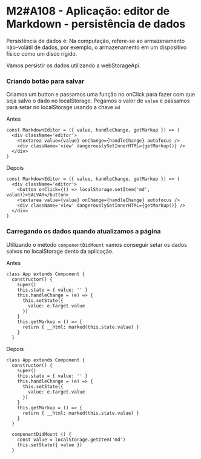 # M2#A108 - Aplicação: editor de Markdown - persistência de dados

Persistência de dados é: Na computação, refere-se ao armazenamento não-volátil de dados, por exemplo, o armazenamento em um dispositivo físico como um disco rígido.

Vamos persistir os dados utilizando a webStorageApi.

### Criando botão para salvar
Criamos um button e passamos uma função no onClick para fazer com que seja salvo o dado no localStorage. Pegamos o valor de `value` e passamos para setar no localStorage usando a chave `md`

Antes
```
const MarkdownEditor = ({ value, handleChange, getMarkup }) => (
  <div className='editor'>
    <textarea value={value} onChange={handleChange} autofocus />
    <div className='view' dangerouslySetInnerHTML={getMarkup()} />
  </div>
)
```

Depois
```
const MarkdownEditor = ({ value, handleChange, getMarkup }) => (
  <div className='editor'>
    <button onClick={() => localStorage.setItem('md', value)}>SALVAR</button>
    <textarea value={value} onChange={handleChange} autofocus />
    <div className='view' dangerouslySetInnerHTML={getMarkup()} />
  </div>
)
```

### Carregando os dados quando atualizamos a página
Utilizando o método `componentDidMount` vamos conseguir setar os dados salvos no localStorage dento da aplicação.

Antes
```
class App extends Component {
  constructor() {
    super()
    this.state = { value: '' }
    this.handleChange = (e) => {
      this.setState({
        value: e.target.value
      })
    }
    this.getMarkup = () => {
      return { __html: marked(this.state.value) }
    }
  }
```

Depois
```
class App extends Component {
  constructor() {
    super()
    this.state = { value: '' }
    this.handleChange = (e) => {
      this.setState({
        value: e.target.value
      })
    }
    this.getMarkup = () => {
      return { __html: marked(this.state.value) }
    }
  }

  componentDidMount () {
    const value = localStorage.getItem('md')
    this.setState({ value })
  }
```


